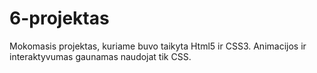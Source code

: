 # 6-projektas
Mokomasis projektas, kuriame buvo taikyta Html5 ir CSS3. Animacijos ir interaktyvumas gaunamas naudojat tik CSS.
